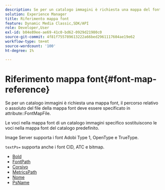 ```yaml
---
description: Se per un catalogo immagini è richiesta una mappa del font, è necessario specificare il percorso relativo o assoluto del file della mappa del font nell'attributo FontMapFile.
solution: Experience Manager
title: Riferimento mappa font
feature: Dynamic Media Classic,SDK/API
role: Developer,User
exl-id: b04e89ee-ae69-41c0-bd62-0929d21980c0
source-git-commit: 4f81f755789613222a66bed2961117604ae19e62
workflow-type: tm+mt
source-wordcount: '100'
ht-degree: 1%

---
```


# Riferimento mappa font{#font-map-reference}

Se per un catalogo immagini è richiesta una mappa font, il percorso relativo o assoluto del file della mappa font deve essere specificato in attribute::FontMapFile.

Le voci nella mappa font di un catalogo immagini specifico sostituiscono le voci nella mappa font del catalogo predefinito.

Image Server supporta i font Adobi Type 1, OpenType e TrueType.

`textPs=` supporta anche i font CID, ATC e bitmap.

* [Bold](r-bold-font.md)
* [FontPath](r-fontpath-font.md)
* [Corsivo](r-italic-font.md)
* [MetricsPath](r-metricspath-font.md)
* [Nome](r-name-font.md)
* [PsName](r-psname-font.md)
